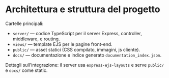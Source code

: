 # Architettura e struttura del progetto

Cartelle principali:

- `server/` — codice TypeScript per il server Express, controller, middleware, e routing.
- `views/` — template EJS per le pagine front-end.
- `public/` — asset statici (CSS compilato, immagini, js cliente).
- `docs/` — documentazione e indice generato `documentation_index.json`.

Dettagli sull'integrazione: il server usa `express-ejs-layouts` e serve `public/` e `docs/` come static.
